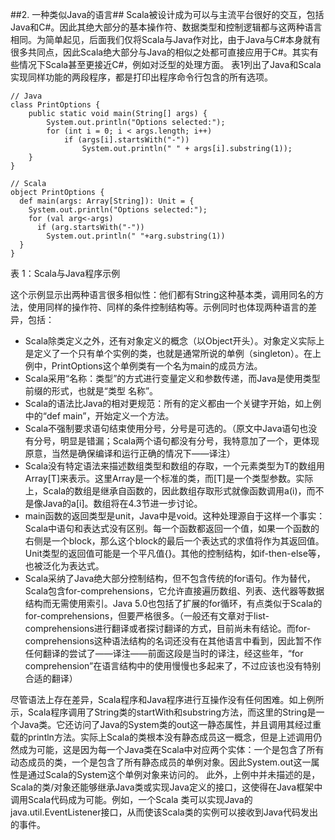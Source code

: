 ##2. 一种类似Java的语言##
Scala被设计成为可以与主流平台很好的交互，包括Java和C#。因此其绝大部分的基本操作符、数据类型和控制逻辑都与这两种语言相同。为简单起见，后面我们仅将Scala与Java作对比，由于Java与C#本身就有很多共同点，因此Scala绝大部分与Java的相似之处都可直接应用于C#。其实有些情况下Scala甚至更接近C#，例如对泛型的处理方面。
表1列出了Java和Scala实现同样功能的两段程序，都是打印出程序命令行包含的所有选项。

	// Java
	class PrintOptions {
		public static void main(String[] args) {
			System.out.println("Options selected:");
			for (int i = 0; i < args.length; i++)
				if (args[i].startsWith("-"))
					System.out.println(" " + args[i].substring(1));
		}
	}
	
	// Scala
	object PrintOptions {
	  def main(args: Array[String]): Unit = {
	    System.out.println("Options selected:");
	    for (val arg<-args)
	      if (arg.startsWith("-"))
	        System.out.println(" "+arg.substring(1))
	  }
	}

表 1：Scala与Java程序示例

这个示例显示出两种语言很多相似性：他们都有String这种基本类，调用同名的方法，使用同样的操作符、同样的条件控制结构等。示例同时也体现两种语言的差异，包括：
* Scala除类定义之外，还有对象定义的概念（以Object开头）。对象定义实际上是定义了一个只有单个实例的类，也就是通常所说的单例（singleton）。在上例中，PrintOptions这个单例类有一个名为main的成员方法。
* Scala采用“名称：类型”的方式进行变量定义和参数传递，而Java是使用类型前缀的形式，也就是“类型 名称”。
* Scala的语法比Java的相对更规范：所有的定义都由一个关键字开始，如上例中的“def main”，开始定义一个方法。
* Scala不强制要求语句结束使用分号，分号是可选的。（原文中Java语句也没有分号，明显是错漏；Scala两个语句都没有分号，我特意加了一个，更体现原意，当然是确保编译和运行正确的情况下——译注）
* Scala没有特定语法来描述数组类型和数组的存取，一个元素类型为T的数组用Array[T]来表示。这里Array是一个标准的类，而[T]是一个类型参数。实际上，Scala的数组是继承自函数的，因此数组存取形式就像函数调用a(i)，而不是像Java的a[i]。数组将在4.3节进一步讨论。
* main函数的返回类型是unit，Java中是void。这种处理源自于这样一个事实：Scala中语句和表达式没有区别。每一个函数都返回一个值，如果一个函数的右侧是一个block，那么这个block的最后一个表达式的求值将作为其返回值。Unit类型的返回值可能是一个平凡值{}。其他的控制结构，如if-then-else等，也被泛化为表达式。
* Scala采纳了Java绝大部分控制结构，但不包含传统的for语句。作为替代，Scala包含for-comprehensions，它允许直接遍历数组、列表、迭代器等数据结构而无需使用索引。Java 5.0也包括了扩展的for循环，有点类似于Scala的for-comprehensions，但要严格很多。（一般还有文章对于list-comprehensions进行翻译或者探讨翻译的方式，目前尚未有结论。而for-comprehensions这种语法结构的名词还没有在其他语言中看到，因此暂不作任何翻译的尝试了——译注——前面这段是当时的译注，经这些年，“for comprehension”在语言结构中的使用慢慢也多起来了，不过应该也没有特别合适的翻译）

尽管语法上存在差异，Scala程序和Java程序进行互操作没有任何困难。如上例所示，Scala程序调用了String类的startWith和substring方法，而这里的String是一个Java类。它还访问了Java的System类的out这一静态属性，并且调用其经过重载的println方法。实际上Scala的类根本没有静态成员这一概念，但是上述调用仍然成为可能，这是因为每一个Java类在Scala中对应两个实体：一个是包含了所有动态成员的类，一个是包含了所有静态成员的单例对象。因此System.out这一属性是通过Scala的System这个单例对象来访问的。
此外，上例中并未描述的是， Scala的类/对象还能够继承Java类或实现Java定义的接口，这使得在Java框架中调用Scala代码成为可能。例如，一个Scala 类可以实现Java的java.util.EventListener接口，从而使该Scala类的实例可以接收到Java代码发出的事件。
